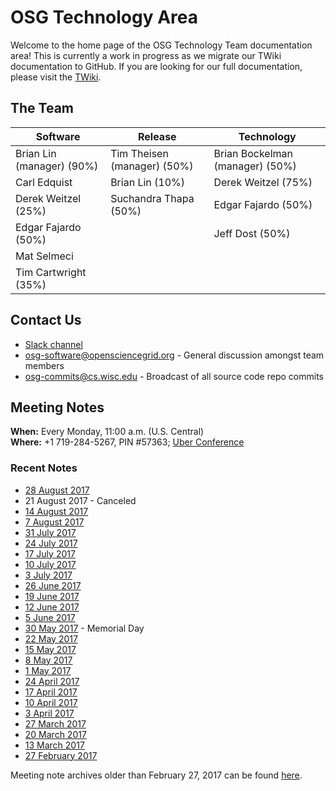 OSG Technology Area
===================

Welcome to the home page of the OSG Technology Team documentation area! This is currently a work in progress as we migrate our TWiki documentation to GitHub. If you are looking for our full documentation, please visit the [TWiki](https://twiki.opensciencegrid.org/bin/view/SoftwareTeam/WebHome).

The Team
--------

| Software | Release | Technology |
| ----------------- | -- | -- |
| Brian Lin (manager) (90%) | Tim Theisen (manager) (50%) | Brian Bockelman (manager) (50%) |
| Carl Edquist | Brian Lin (10%) | Derek Weitzel (75%) |
| Derek Weitzel (25%) | Suchandra Thapa (50%) | Edgar Fajardo (50%) |
| Edgar Fajardo (50%) | | Jeff Dost (50%) |
| Mat Selmeci | | | Marian Zvada (25%)
| Tim Cartwright (35%) | | |

Contact Us
----------

-  [Slack channel](https://opensciencegrid.slack.com/messages/osg-software)
-  [osg-software@opensciencegrid.org](osg-software@opensciencegrid.org) - General discussion amongst team members
-  [osg-commits@cs.wisc.edu](osg-commits@cs.wisc.edu) - Broadcast of all source code repo commits

Meeting Notes
-------------

**When:** Every Monday, 11:00 a.m. (U.S. Central)    
**Where:** +1 719-284-5267, PIN #57363; [Uber Conference](https://www.uberconference.com/osgblin)

### Recent Notes ###

  * [28 August 2017](meetings/2017/TechArea20170828.md)
  * 21 August 2017 - Canceled
  * [14 August 2017](meetings/2017/TechArea20170814.md)
  * [7 August 2017](meetings/2017/TechArea20170807.md)
  * [31 July 2017](meetings/2017/TechArea20170731.md)
  * [24 July 2017](meetings/2017/TechArea20170724.md)
  * [17 July 2017](meetings/2017/TechArea20170717.md)
  * [10 July 2017](meetings/2017/TechArea20170710.md)
  * [3 July 2017](meetings/2017/TechArea20170703.md)
  * [26 June 2017](meetings/2017/TechArea20170626.md)
  * [19 June 2017](meetings/2017/TechArea20170619.md)
  * [12 June 2017](meetings/2017/TechArea20170612.md)
  * [5 June 2017](meetings/2017/TechArea20170605.md)
  * [30 May 2017](meetings/2017/TechArea20170530.md) - Memorial Day
  * [22 May 2017](meetings/2017/TechArea20170522.md)
  * [15 May 2017](meetings/2017/TechArea20170515.md)
  * [8 May 2017](meetings/2017/TechArea20170508.md)
  * [1 May 2017](meetings/2017/TechArea20170501.md)
  * [24 April 2017](meetings/2017/TechArea20170424.md)
  * [17 April 2017](meetings/2017/TechArea20170417.md)
  * [10 April 2017](https://github.com/opensciencegrid/technology/tree/master/archive/meetings/2017/TechAreaMeeting20170410)
  * [3 April 2017](https://github.com/opensciencegrid/technology/tree/master/archive/meetings/2017/TechAreaMeeting20170403)
  * [27 March 2017](https://github.com/opensciencegrid/technology/tree/master/archive/meetings/2017/TechAreaMeeting20170327)
  * [20 March 2017](https://github.com/opensciencegrid/technology/tree/master/archive/meetings/2017/TechAreaMeeting20170320)
  * [13 March 2017](https://github.com/opensciencegrid/technology/tree/master/archive/meetings/2017/TechAreaMeeting20170313)
  * [27 February 2017](meetings/2017/TechArea20170227.md)

Meeting note archives older than February 27, 2017 can be found [here](https://github.com/opensciencegrid/technology/tree/master/docs/meetings).
